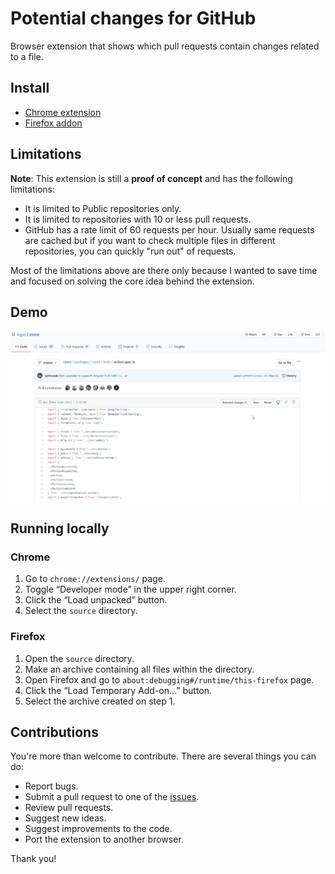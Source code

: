 # Potential changes for GitHub

Browser extension that shows which pull requests contain changes related to a file.

## Install

* [Chrome extension](https://chrome.google.com/webstore/detail/potential-changes-for-git/neehipoljbecacjcgcceflmlikiadkob)
* [Firefox addon](https://addons.mozilla.org/en-US/firefox/addon/potential-changes-for-github/)

## Limitations

**Note**: This extension is still a **proof of concept** and has the following limitations:

- It is limited to Public repositories only.
- It is limited to repositories with 10 or less pull requests.
- GitHub has a rate limit of 60 requests per hour. Usually same requests are cached but if you want to check multiple files in different repositories, you can quickly "run out" of requests.

Most of the limitations above are there only because I wanted to save time and focused on solving the core idea behind the extension.

## Demo 

![Demo](demo.gif)

## Running locally

### Chrome

1. Go to `chrome://extensions/` page.
2. Toggle “Developer mode” in the upper right corner.
3. Click the “Load unpacked” button.
4. Select the `source` directory.

### Firefox

1. Open the `source` directory.
2. Make an archive containing all files within the directory.
3. Open Firefox and go to `about:debugging#/runtime/this-firefox` page.
4. Click the “Load Temporary Add-on...” button.
5. Select the archive created on step 1.

## Contributions

You're more than welcome to contribute. There are several things you can do:

* Report bugs.
* Submit a pull request to one of the [issues](https://github.com/dzhavat/potential-changes-for-github/issues).
* Review pull requests.
* Suggest new ideas.
* Suggest improvements to the code.
* Port the extension to another browser.

Thank you!